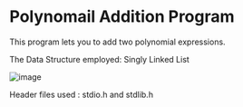
# Polynomail Addition Program

This program lets you to add two polynomial expressions.

The Data Structure employed: Singly Linked List

![image](https://user-images.githubusercontent.com/95950334/197115465-b7161d61-06f4-44aa-9611-5217f5eb0cbc.png)


Header files used : stdio.h and stdlib.h
